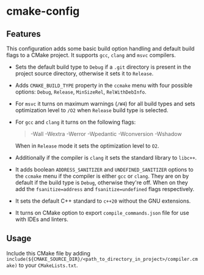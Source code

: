 # cmake-config

## Features
This configuration adds some basic build option handling and default build flags to a CMake project. It supports ```gcc```, ```clang``` and ```msvc``` compilers.
- Sets the default build type to ```Debug``` if a ```.git``` directory is present in the project source directory, otherwise it sets it to ```Release```.

- Adds ```CMAKE_BUILD_TYPE``` property in the ```ccmake``` menu with four possible options: ```Debug```, ```Release```, ```MinSizeRel```, ```RelWithDebInfo```.

- For ```msvc``` it turns on maximum warnings (```/W4```) for all build types and sets optimization level to ```/O2``` when ```Release``` build type is selected.

- For ```gcc``` and ```clang``` it turns on the following flags:

  > -Wall -Wextra -Werror -Wpedantic -Wconversion -Wshadow
  
  When in ```Release``` mode it sets the optimization level to ```O2```.
  
- Additionally if the compiler is ```clang``` it sets the standard library to ```libc++```.
  
- It adds boolean ```ADDRESS_SANITIZER``` and ```UNDEFINED_SANITIZER``` options to the ```ccmake``` menu if the compiler is either ```gcc``` or ```clang```. They are on by default if the build type is ```Debug```, otherwise they're off. When on they add the ```fsanitize=address``` and ```fsanitize=undefined``` flags respectively.

- It sets the default C++ standard to ```c++20``` without the GNU extensions.

- It turns on CMake option to export ```compile_commands.json``` file for use with IDEs and linters.

## Usage
Include this CMake file by adding ```include(${CMAKE_SOURCE_DIR}/<path_to_directory_in_project>/compiler.cmake)``` to your ```CMakeLists.txt```.

